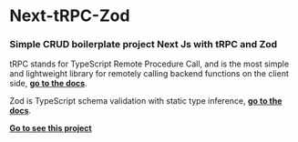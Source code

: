 # Next-tRPC-Zod

### Simple CRUD boilerplate project Next Js with tRPC and Zod

tRPC stands for TypeScript Remote Procedure Call, and is the most simple and lightweight library for remotely calling backend functions on the client side, [**go to the docs**](https://trpc.io/docs).

Zod is TypeScript schema validation with static type inference, [**go to the docs**](https://zod.dev/).

[**Go to see this project**](https://next-trpc-zod.vercel.app/)